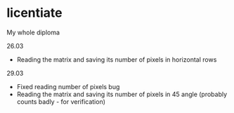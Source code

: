 # licentiate
My whole diploma 

26.03

- Reading the matrix and saving  its number of pixels in horizontal rows

29.03

- Fixed reading number of pixels bug
- Reading the matrix and saving  its number of pixels in 45 angle (probably counts badly - for verification)

